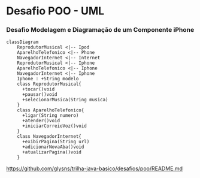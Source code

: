
# Desafio POO - UML

### Desafio Modelagem e Diagramação de um Componente iPhone

```mermaid
classDiagram
    ReprodutorMusical <|-- Ipod
    AparelhoTelefonico <|-- Phone
    NavegadorInternet <|-- Internet
    ReprodutorMusical <|-- Iphone
    AparelhoTelefonico <|-- Iphone
    NavegadorInternet <|-- Iphone
    Iphone : +String modelo
    class ReprodutorMusical{
      +tocar()void
      +pausar()void
      +selecionarMusica(String musica)
    }
    class AparelhoTelefonico{
      +ligar(String numero)
      +atender()void
      +iniciarCorreioVoz()void
    }
    class NavegadorInternet{
      +exibirPagina(String url)
      +adicionarNovaAba()void
      +atualizarPagina()void
    }
```
https://github.com/glysns/trilha-java-basico/desafios/poo/README.md
```` 
